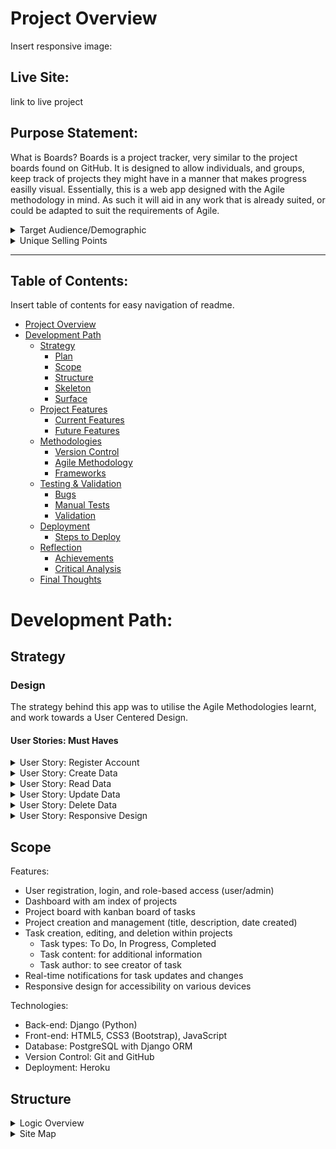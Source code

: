# Project Overview

Insert responsive image:

## Live Site:
link to live project

## Purpose Statement:
What is Boards?
Boards is a project tracker, very similar to the project boards found on GitHub. It is designed to allow individuals, and groups, keep track of projects they might have in a manner that makes progress easilly visual. 
Essentially, this is a web app designed with the Agile methodology in mind. As such it will aid in any work that is already suited, or could be adapted to suit the requirements of Agile.

<details>
<summary>Target Audience/Demographic</summary>
Who is this app/project for?

It will cater to many different groups, individuals, and teams, across fields. Though its benefits will primarily be seen by those who have to most need to keep track of their tasks within a team or general life. Demographics likely to benefit at face value are...

- Students:
    - individually they will be able to keep track of their work
    - groups can keep track of a group project meaning that everyone is up to date no matter what
- Coders/Software Engineers:
    - similarly to GitHub, this project tracker will provide a similar functionality to the project boards found on GitHub
    - Agile development teams, that could keep track of a project with multiple editors
- Businesses:
    - businesses that have a strong culture of planning and making tasks visible
    - large teams of people that need to be aware of how a project is coming along
</details>

<details>
<summary>Unique Selling Points</summary>
1. Simplified Agile Project Tracking:
    Boards will provide a user-friendly interface that enables users to effortlessly track projects, tasks, and progress.
Unlike complex tools like GitHub Projects, Boards will focus on simplicity and ease-of-use without sacrificing essential functionality.

2. Task Management for Individuals and Teams:
    Boards will cater to individuals such as students managing multiple projects or Agile development teams with numerous tasks.
Users will be able to create, edit, assign, and prioritize tasks seamlessly, ensuring everyone remains aligned and progress is visible.

3. Progress Visualization:
    With Boards' intuitive task board layout, users will be able to instantly see the status of each task.
Tasks can be updated between columns (e.g., To Do, In Progress, Done), providing an immediate understanding of project progress.

4. Cross-Platform Accessibility:
    Boards will be designed to be responsive and accessible on various devices and screen sizes.
Whether users are working from their laptop, tablet, or mobile phone, Boards ensures they can stay on top of tasks anytime, anywhere.
</details>

<hr>

## Table of Contents:
Insert table of contents for easy navigation of readme.
- [Project Overview](#project-overview)
- [Development Path](#development-path)
    - [Strategy](#strategy)
        - [Plan](#plan)
        - [Scope](#scope)
        - [Structure](#structure)
        - [Skeleton](#skeleton)
        - [Surface](#surface)
    - [Project Features](#project-features)
        - [Current Features](#current-features)
        - [Future Features](#future-features)
    - [Methodologies](#methodologies)
        - [Version Control](#version-control)
        - [Agile Methodology](#agile-methodology)
        - [Frameworks](#languages--frameworks-utilised)
    - [Testing & Validation](#testing--validation)
        - [Bugs](#bugs)
        - [Manual Tests](#manual-tests)
        - [Validation](#validation)
    - [Deployment](#deployment)
        - [Steps to Deploy](#steps-to-deploy)
    - [Reflection](#reflection)
        - [Achievements](#achievements)
        - [Critical Analysis](#critical-analysis)
    - [Final Thoughts](#final-thoughts)

# Development Path:

## Strategy

### Design
The strategy behind this app was to utilise the Agile Methodologies learnt, and work towards a User Centered Design.

#### User Stories: Must Haves

<details>
<summary>User Story: Register Account</summary>

**User Story:** As a **User** I would like to be able to **Create an Account** so that I can **Access My Work Spaces Securely.**

Acceptance Criteria:
1. User can register account
    - [ ] allauth is installed as dependancy
    - [ ] can access registration page
    - [ ] can use form
    - [ ] can submit form
2. User is able to login
    - [ ] using submitted account creation details
    - [ ] login form works
3. User is able to see created Project Boards
    - [ ] user is displayed a list of their created projects

</details>


<details>
<summary>User Story: Create Data</summary>

**User Story:** As a **User** I would like to be able to **Create a Project and Tasks** so that I can **Keep Track of Ongoing Tasks and their Progress**.

Acceptance Criteria:
1. User is able to create new tasks by pressing add task button.
    - [ ] Add task button populates relevant kanban section
2. User is able to create project board by clicking the new project button.
    - [ ] New Project... button allows user to fill out form to create new project

</details>

<details>
<summary>User Story: Read Data</summary>

**User Story:** As a **User** I would like to be able to **See the Tasks I have Completed in a Project** so that I can **Track my Progress.**

Acceptance Criteria:
1. User is able to see a list of all their projects.
    - [ ] list of owned projects
2. User is able to select a project that they want to see.
    - [ ] projects linked to each relevant instance of project model
3. User is able to see information containerd within the relevant project.
    - [ ] templates load object of project model into view
4. Project board has a list of tasks sorted by their status.
    - [ ] user is able to read the title of the tasks
    - [ ] user is able to open task and read additional info
</details>

<details>
<summary>User Story: Update Data</summary>

**User Story:** As a **User** I would like to be able to **Update the Information on my Project Board** so that I can **Add and Remove Tasks, and Notes Based on Relevance.**

Acceptance Criteria:
1. User is able to open a project and add tasks to it.
    - [ ] tasks can be added to project
    - [ ] tasks are saved to the project
2. User is able to remove tasks from an opened project.
    - [ ] tasks can be removed from project
3. User is able to alter contents of task.
    - [ ] state of tasks is saved
4. Upon returning to the project, the users changes are present.
    - [ ] user is able to retrieve their project from the state in which they left it
</details>


<details>
<summary>User Story: Delete Data</summary>

**User Story:** As a **User** I would like to be able to **Delete my Tasks and their Data** so that I can **Keep my Tasks List Short and Current.**

Acceptance Criteria:
1. User is able to delete a task from the board.
    - [ ] user is able to click delete button on relevant task and delete it from board and model
2. User is asked to confirm their choice and give a warning.
    - [ ] user is asked to confirm their choice via modal before data is deleted
3. Users data is deleted, and user is sent back to list of tasks which will no longer contain the deleted item.
    - [ ] task is deleted from the tasks on the projects Kanban board.
</details>


<details>
<summary>User Story: Responsive Design</summary>

**User Story:** As a **User** I would like to be able to **User the App on Multiple Devices of Differeing Sizes** so that I am able to **User it on the go and at Home/Work.**

Acceptance Criteria:
1. Web app uses Bootstrap or Media Queries to adapt to multiple screen sizes.
    - [ ] bootstrap, media queries, and JavaScript with cookies
2. App is usable on small screens.
    - [ ] functional on small displays
3. App is usable on medium displays.
    - [ ] function on medium displays
4. App is usable on laptop/desktop displays.
    - [ ] functional on large displays
</details>

## Scope

Features:
- User registration, login, and role-based access (user/admin)
- Dashboard with am index of projects
- Project board with kanban board of tasks
- Project creation and management (title, description, date created)
- Task creation, editing, and deletion within projects
    - Task types: To Do, In Progress, Completed
    - Task content: for additional information
    - Task author: to see creator of task
- Real-time notifications for task updates and changes
- Responsive design for accessibility on various devices

Technologies:
- Back-end: Django (Python)
- Front-end: HTML5, CSS3 (Bootstrap), JavaScript
- Database: PostgreSQL with Django ORM
- Version Control: Git and GitHub
- Deployment: Heroku

## Structure
<details>
<summary>Logic Overview</summary>

- Greeting page for user to register or login.
- A dashboard that allows the user to easily navigate all features of the site.
- Navbar always stuck to left side of screen to keep uniformity, and provide more height.
- Project index with project cards displaying the title, description, and date. All with an "open project" button.
- Project view of kanban board for task organisation. Clear columns for Todo, In Progress, and Done.
- Tasks can be updated and deleted by pressing visible buttons on task.
- Users can see the tasks associated to the selected project and plan accordingly.

</details>

<details>
<summary>Site Map</summary>

New Users
1. Greeting page
2. Registration / SignUp page
3. Navbar not present until user is authorised
4. Projects Dashboard
5. Projects Kanban view

Registered Users
1. Project Index Dashboard
2. Projects Kanban View
3. Navbar present at all times
4. Form Modals
5. Toast Notifications

## Skeleton

<details>
<summary>Desktop Wireframes</summary>

Initial idea for the greeting page is to use bootstrap cards and jumbotrons to achive a nice aesthetic that guides the user to the sign up button.
![Greeting Page Desktop](assets/README/wireframes/desktop/greeting_page_desktop_wireframe.png)

The Projects Index page is set up in columns, though the actual ammount of columns is something that will be made responsive to device width.
Each Project will be openable. In case of too many projects on the page at once, an overflow on the y axis will be set to scroll.
![Project List Desktop](assets/README/wireframes/desktop/projects_list_desktop_wireframe.png)

The Task view will be setup similarly to the kanban board on GitHub. This means that users are able to have tasks in their desired column, and provides a quick overview of the progress made towards the overall project.
![Task Board Desktop](assets/README/wireframes/desktop/detail_task_view_desktop_wireframe.png)

</summary>

<details>
<summary>Tablet Wireframes</summary>

![Greeting Page Tablet](assets/README/wireframes/tablet/greetings_page_tablet_wireframe.png)

![Project List Tablet](assets/README/wireframes/tablet/project_list_tablet_wireframe.png)

![Task Board Tablet](assets/README/wireframes/tablet/task_list_tablet_wireframe.png)

</details>

## Surface

## Project Features:
subtitle each section and provide images.
## Current Features

## Future Features


# Methodologies:

## Version Control

## Agile Methodology

## Languages & Frameworks Utilised

# Testing & Validation

## Bugs

## Manual Tests

## Validation

# Deployment

## Steps to Deploy

# Reflection

## Achievements

## Critical Analysis

# Final Thoughts


## Areas to Improve



# References/Attributions


